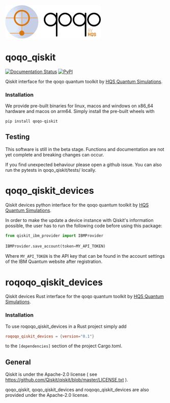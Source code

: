<img src="qoqo_Logo_vertical_color.png" alt="qoqo logo" width="300" />

# qoqo_qiskit
[![Documentation Status](https://img.shields.io/badge/docs-documentation-green)](https://hqsquantumsimulations.github.io/qoqo-qiskit/)
[![PyPI](https://img.shields.io/pypi/v/qoqo_qiskit)](https://pypi.org/project/qoqo_qiskit/)

Qiskit interface for the qoqo quantum toolkit by [HQS Quantum Simulations](https://quantumsimulations.de).

### Installation

We provide pre-built binaries for linux, macos and windows on x86_64 hardware and macos on arm64. Simply install the pre-built wheels with

```shell
pip install qoqo-qiskit
```

## Testing

This software is still in the beta stage. Functions and documentation are not yet complete and breaking changes can occur.

If you find unexpected behaviour please open a github issue. You can also run the pytests in qoqo_qiskit/tests/ locally.


# qoqo_qiskit_devices

Qiskit devices python interface for the qoqo quantum toolkit by [HQS Quantum Simulations](https://quantumsimulations.de).

In order to make the update a device instance with Qiskit's information possible, the user has to run the following code before using this package:
```python
from qiskit_ibm_provider import IBMProvider

IBMProvider.save_account(token=MY_API_TOKEN)
```
Where `MY_API_TOKEN` is the API key that can be found in the account settings of the IBM Quantum website after registration.

# roqoqo_qiskit_devices

Qiskit devices Rust interface for the qoqo quantum toolkit by [HQS Quantum Simulations](https://quantumsimulations.de).

### Installation

To use roqoqo_qiskit_devices in a Rust project simply add

```TOML
roqoqo_qiskit_devices = {version="0.1"}
```

to the `[dependencies]` section of the project Cargo.toml.

## General

Qiskit is under the Apache-2.0 license ( see https://github.com/Qiskit/qiskit/blob/master/LICENSE.txt ).

qoqo_qiskit, qoqo_qiskit_devices and roqoqo_qiskit_devices are also provided under the Apache-2.0 license.